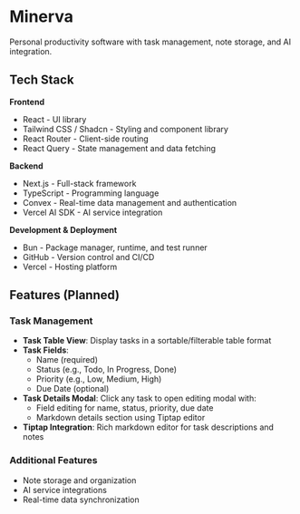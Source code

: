 # Minerva
Personal productivity software with task management, note storage, and AI integration.

## Tech Stack

**Frontend**
- React - UI library
- Tailwind CSS / Shadcn - Styling and component library
- React Router - Client-side routing
- React Query - State management and data fetching

**Backend**
- Next.js - Full-stack framework
- TypeScript - Programming language
- Convex - Real-time data management and authentication
- Vercel AI SDK - AI service integration

**Development & Deployment**
- Bun - Package manager, runtime, and test runner
- GitHub - Version control and CI/CD
- Vercel - Hosting platform

## Features (Planned)

### Task Management
- **Task Table View**: Display tasks in a sortable/filterable table format
- **Task Fields**: 
  - Name (required)
  - Status (e.g., Todo, In Progress, Done)
  - Priority (e.g., Low, Medium, High)
  - Due Date (optional)
- **Task Details Modal**: Click any task to open editing modal with:
  - Field editing for name, status, priority, due date
  - Markdown details section using Tiptap editor
- **Tiptap Integration**: Rich markdown editor for task descriptions and notes

### Additional Features
- Note storage and organization
- AI service integrations
- Real-time data synchronization
